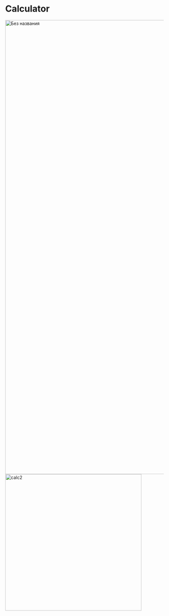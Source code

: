 # Calculator

<img width="1440" alt="Без названия" src="https://user-images.githubusercontent.com/104160021/198566288-0d29978a-9401-4383-a4f1-b30ee1660ad9.png">
<img width="433" alt="calc2" src="https://user-images.githubusercontent.com/104160021/198566308-ff43aa3a-aca7-452a-b1cb-5ee0447dbe53.png">
